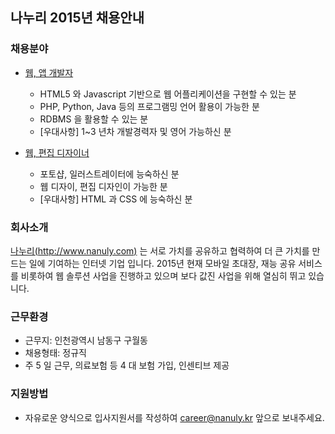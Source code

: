 ## 나누리 2015년 채용안내

### 채용분야 
  - [웹, 앱 개발자](developer.md)
    - HTML5 와 Javascript 기반으로 웹 어플리케이션을 구현할 수 있는 분
    - PHP, Python, Java 등의 프로그램밍 언어 활용이 가능한 분
    - RDBMS 을 활용할 수 있는 분
    - [우대사항] 1~3 년차 개발경력자 및 영어 가능하신 분

  - [웹, 편집 디자이너](designer.md)
    - 포토샵, 일러스트레이터에 능숙하신 분
    - 웹 디자이, 편집 디자인이 가능한 분
    - [우대사항] HTML 과 CSS 에 능숙하신 분

### 회사소개
[나누리(http://www.nanuly.com)](http://www.nanuly.com) 는 서로 가치를 공유하고 협력하여 더 큰 가치를 만드는 일에 기여하는 인터넷 기업 입니다. 2015년 현재 모바일 초대장, 재능 공유 서비스를 비롯하여 웹 솔루션 사업을 진행하고 있으며 보다 값진 사업을 위해 열심히 뛰고 있습니다.

### 근무환경
 - 근무지: 인천광역시 남동구 구월동
 - 채용형태: 정규직
 - 주 5 일 근무, 의료보험 등 4 대 보험 가입, 인센티브 제공 

### 지원방법
  - 자유로운 양식으로 입사지원서를 작성하여 career@nanuly.kr 앞으로 보내주세요.
